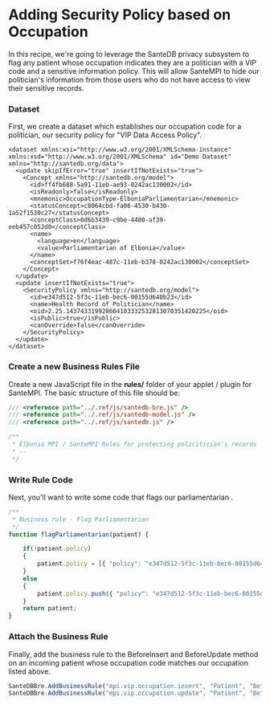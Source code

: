 # Adding Security Policy based on Occupation

In this recipe, we're going to leverage the SanteDB privacy subsystem to flag any patient whose occupation indicates they are a politician with a VIP code and a sensitive information policy. This will allow SanteMPI to hide our politician's information from those users who do not have access to view their sensitive records.

### Dataset

First, we create a dataset which establishes our occupation code for a politician, our security policy for "VIP Data Access Policy".

```markup
<dataset xmlns:xsi="http://www.w3.org/2001/XMLSchema-instance" xmlns:xsd="http://www.w3.org/2001/XMLSchema" id="Demo Dataset" xmlns="http://santedb.org/data">
  <update skipIfError="true" insertIfNotExists="true">
    <Concept xmlns="http://santedb.org/model">
      <id>ff4fb688-5a91-11eb-ae93-0242ac130002</id>
      <isReadonly>false</isReadonly>
      <mnemonic>OccupationType-ElboniaParliamentarian</mnemonic>
      <statusConcept>c8064cbd-fa06-4530-b430-1a52f1530c27</statusConcept>
      <conceptClass>0d6b3439-c9be-4480-af39-eeb457c052d0</conceptClass>
      <name>
        <language>en</language>
        <value>Parliamentarian of Elbonia</value>
      </name>
      <conceptSet>f76f4eac-487c-11eb-b378-0242ac130002</conceptSet>
    </Concept>
  </update>
  <update insertIfNotExists="true">
    <SecurityPolicy xmlns="http://santedb.org/model">
      <id>e347d512-5f3c-11eb-bec6-00155d640b23</id>
      <name>Health Record of Politician</name>
      <oid>2.25.143743319928604103332532813070351420225</oid>
      <isPublic>true</isPublic>
      <canOverride>false</canOverride>
    </SecurityPolicy>
  </update>
</dataset>
```

### Create a new Business Rules File

Create a new JavaScript file in the **rules/** folder of your applet / plugin for SanteMPI. The basic structure of this file should be:

```javascript
/// <reference path="../.ref/js/santedb-bre.js" />
/// <reference path="../.ref/js/santedb-model.js" />
/// <reference path="../.ref/js/santedb.js" />

/**
 * Elbonia MPI / SanteMPI Rules for protecting policitician's records
 * --
 */

```

### Write Rule Code

Next, you'll want to write some code that flags our parliamentarian .

```javascript
/**
 * Business rule - Flag Parliamentarian
 */
function flagParliamentarian(patient) {

    if(!patient.policy)
    {
        patient.policy = [{ "policy": "e347d512-5f3c-11eb-bec6-00155d640b23", "grant": 0 }];
    }
    else
    {
        patient.policy.push({ "policy": "e347d512-5f3c-11eb-bec6-00155d640b23", "grant": 0 });
    }
    return patient;
}

```

### Attach the Business Rule

Finally, add the business rule to the BeforeInsert and BeforeUpdate method on an incoming patient whose occupation code matches our occupation listed above.

```javascript
SanteDBBre.AddBusinessRule("mpi.vip.occupation.insert", "Patient", "BeforeInsert", { "occupation" : "ff4fb688-5a91-11eb-ae93-0242ac130002" }, flagParliamentarian);
SanteDBBre.AddBusinessRule("mpi.vip.occupation.update", "Patient", "BeforeUpdate", { "occupation" : "ff4fb688-5a91-11eb-ae93-0242ac130002" }, flagParliamentarian);
```
